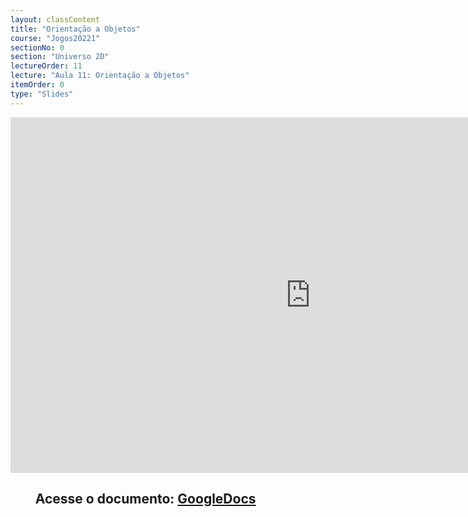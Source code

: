 ```yaml
---
layout: classContent
title: "Orientação a Objetos"
course: "Jogos20221"
sectionNo: 0
section: "Universo 2D"
lectureOrder: 11
lecture: "Aula 11: Orientação a Objetos"
itemOrder: 0
type: "Slides"
---
```


<iframe src="https://docs.google.com/presentation/d/e/2PACX-1vScHWRepMKza1oAA8XjXUqMF3cWYdI25W_Erpq4oAsQj9ak59m6D0SsvVF9tR0Rp3uQw0CxLyUJLIQD/embed?start=false&loop=false&delayms=3000" frameborder="0" width="960" height="569" allowfullscreen="true" mozallowfullscreen="true" webkitallowfullscreen="true"></iframe>

## &nbsp;&nbsp;&nbsp;&nbsp;&nbsp;&nbsp;&nbsp;&nbsp;Acesse o documento: [GoogleDocs](https://docs.google.com/presentation/d/1W81p4k4mykpEB6jFNjNziyMKc1rrOWFlgRGDl29D-j4/edit?usp=sharing)
